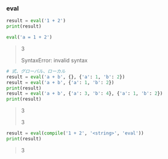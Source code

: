 ### eval

```py
result = eval('1 + 2')
print(result)

eval('a = 1 + 2')
```

> 3
>
> SyntaxError: invalid syntax

```py
# 式、グローバル、ローカル
result = eval('a + b', {}, {'a': 1, 'b': 2})
result = eval('a + b', {'a': 1, 'b': 2})
print(result)
result = eval('a + b', {'a': 3, 'b': 4}, {'a': 1, 'b': 2})
print(result)
```

> 3
>
> 3

```py
result = eval(compile('1 + 2', '<string>', 'eval'))
print(result)
```

> 3
